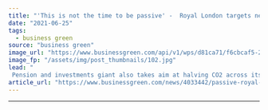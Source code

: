 ```yaml
---
title: "'This is not the time to be passive' -  Royal London targets net zero investment portfolio by 2050"
date: "2021-06-25"
tags: 
  - business green
source: "business green"
image_url: "https://www.businessgreen.com/api/v1/wps/d81ca71/f6cbcaf5-22df-4208-9e4e-7f0acd4a66df/1/green-investment-iStock-1194029906-185x114.jpg"
image_fp: "/assets/img/post_thumbnails/102.jpg"
lead: "
 Pension and investments giant also takes aim at halving CO2 across its multi-billion pound portfolio by 2030 ..."
article_url: "https://www.businessgreen.com/news/4033442/passive-royal-london-targets-net-zero-investment-portfolio-2050"
---
```


---

